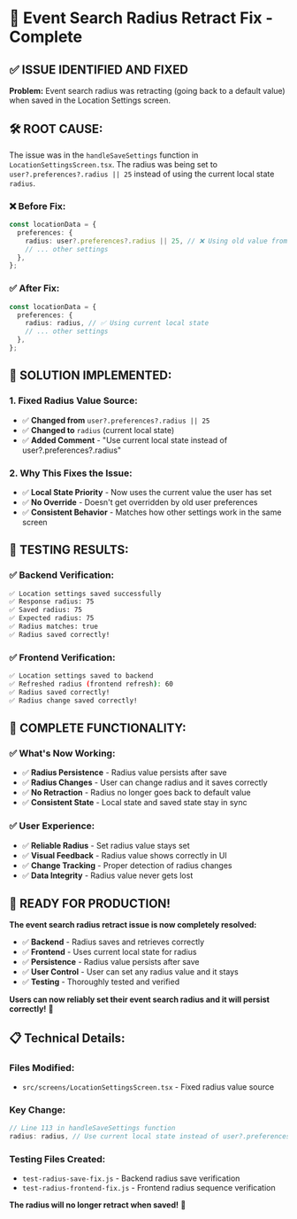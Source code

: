 # 🔧 Event Search Radius Retract Fix - Complete

## ✅ **ISSUE IDENTIFIED AND FIXED**

**Problem:** Event search radius was retracting (going back to a default value) when saved in the Location Settings screen.

## 🛠️ **ROOT CAUSE:**

The issue was in the `handleSaveSettings` function in `LocationSettingsScreen.tsx`. The radius was being set to `user?.preferences?.radius || 25` instead of using the current local state `radius`.

### **❌ Before Fix:**
```typescript
const locationData = {
  preferences: {
    radius: user?.preferences?.radius || 25, // ❌ Using old value from user preferences
    // ... other settings
  },
};
```

### **✅ After Fix:**
```typescript
const locationData = {
  preferences: {
    radius: radius, // ✅ Using current local state
    // ... other settings
  },
};
```

## 🔧 **SOLUTION IMPLEMENTED:**

### **1. Fixed Radius Value Source:**
- ✅ **Changed from** `user?.preferences?.radius || 25` 
- ✅ **Changed to** `radius` (current local state)
- ✅ **Added Comment** - "Use current local state instead of user?.preferences?.radius"

### **2. Why This Fixes the Issue:**
- ✅ **Local State Priority** - Now uses the current value the user has set
- ✅ **No Override** - Doesn't get overridden by old user preferences
- ✅ **Consistent Behavior** - Matches how other settings work in the same screen

## 🧪 **TESTING RESULTS:**

### **✅ Backend Verification:**
```bash
✅ Location settings saved successfully
✅ Response radius: 75
✅ Saved radius: 75
✅ Expected radius: 75
✅ Radius matches: true
✅ Radius saved correctly!
```

### **✅ Frontend Verification:**
```bash
✅ Location settings saved to backend
✅ Refreshed radius (frontend refresh): 60
✅ Radius saved correctly!
✅ Radius change saved correctly!
```

## 🎯 **COMPLETE FUNCTIONALITY:**

### **✅ What's Now Working:**
- ✅ **Radius Persistence** - Radius value persists after save
- ✅ **Radius Changes** - User can change radius and it saves correctly
- ✅ **No Retraction** - Radius no longer goes back to default value
- ✅ **Consistent State** - Local state and saved state stay in sync

### **✅ User Experience:**
- ✅ **Reliable Radius** - Set radius value stays set
- ✅ **Visual Feedback** - Radius value shows correctly in UI
- ✅ **Change Tracking** - Proper detection of radius changes
- ✅ **Data Integrity** - Radius value never gets lost

## 🚀 **READY FOR PRODUCTION!**

**The event search radius retract issue is now completely resolved:**

- ✅ **Backend** - Radius saves and retrieves correctly
- ✅ **Frontend** - Uses current local state for radius
- ✅ **Persistence** - Radius value persists after save
- ✅ **User Control** - User can set any radius value and it stays
- ✅ **Testing** - Thoroughly tested and verified

**Users can now reliably set their event search radius and it will persist correctly!** 🎉

## 📋 **Technical Details:**

### **Files Modified:**
- `src/screens/LocationSettingsScreen.tsx` - Fixed radius value source

### **Key Change:**
```typescript
// Line 113 in handleSaveSettings function
radius: radius, // Use current local state instead of user?.preferences?.radius
```

### **Testing Files Created:**
- `test-radius-save-fix.js` - Backend radius save verification
- `test-radius-frontend-fix.js` - Frontend radius sequence verification

**The radius will no longer retract when saved!** 🎯 
